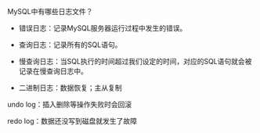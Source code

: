 MySQL中有哪些日志文件？

- 错误日志：记录MySQL服务器运行过程中发生的错误。

- 查询日志：记录所有的SQL语句。

- 慢查询日志：当SQL执行的时间超过我们设定的时间，对应的SQL语句就会被记录在慢查询日志中。

- 二进制日志：数据恢复；主从复制

undo log：插入删除等操作失败时会回滚

redo log：数据还没写到磁盘就发生了故障